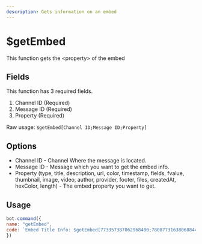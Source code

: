 ```yaml
---
description: Gets information on an embed
---
```


# $getEmbed

This function gets the &lt;property&gt; of the embed

## Fields

This function has 3 required fields.

1. Channel ID \(Required\)
2. Message ID \(Required\)
3. Property \(Required\)

Raw usage: `$getEmbed[Channel ID;Message ID;Property]`

## Options

* Channel ID - Channel Where the message is located.
* Message ID - Message which you want to get the embed info.
* Property \(type, title, description, url, color, timestamp, fields, fvalue, thumbnail, image, video, author, provider, footer, files, createdAt, hexColor, length\) - The embed property you want to get.

## Usage

```javascript
bot.command({
name: "getEmbed",
code: `Embed Title Info: $getEmbed[773357387062968400;780877316380688444;title]`
})
```

